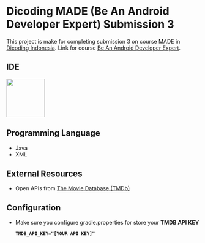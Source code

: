 # Dicoding MADE (Be An Android Developer Expert) Submission 3
This project is make for completing submission 3 on course MADE in [Dicoding Indonesia](https://dicoding.com). Link for course [Be An Android Developer Expert](https://www.dicoding.com/academies/14/).

## IDE
<img src="https://mir-s3-cdn-cf.behance.net/project_modules/disp/a9326d72465217.5be8ae1c0a8a7.png" width="100px"/>

## Programming Language
- Java
- XML

## External Resources
- Open APIs from [The Movie Database (TMDb)](https://www.themoviedb.org)

## Configuration
- Make sure you configure gradle.properties for store your <b>TMDB API KEY<b>
  ```
  TMDB_API_KEY="[YOUR API KEY]"
  ```
